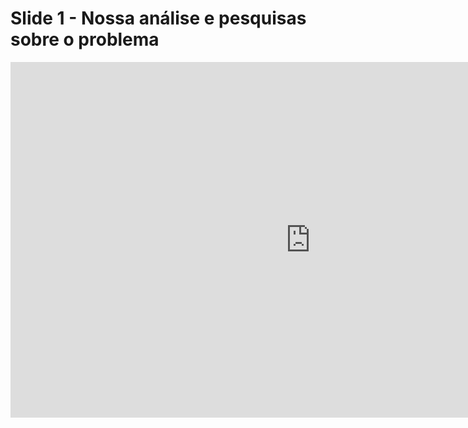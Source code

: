 # Slide 1 - Nossa análise e pesquisas sobre o problema

<iframe src="https://docs.google.com/presentation/d/e/2PACX-1vQvQ_w_Pz1wJI88kRokiFruI7dbLe9UaEW7SqRPrpwJRr6nIyOo_QHKmi_iGOi9p8XIX86hS3sgf2fu/embed?start=false&loop=false&delayms=3000" frameborder="0" width="960" height="569" allowfullscreen="true" mozallowfullscreen="true" webkitallowfullscreen="true"></iframe>
